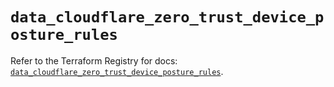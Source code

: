 # `data_cloudflare_zero_trust_device_posture_rules`

Refer to the Terraform Registry for docs: [`data_cloudflare_zero_trust_device_posture_rules`](https://registry.terraform.io/providers/cloudflare/cloudflare/5.10.1/docs/data-sources/zero_trust_device_posture_rules).
